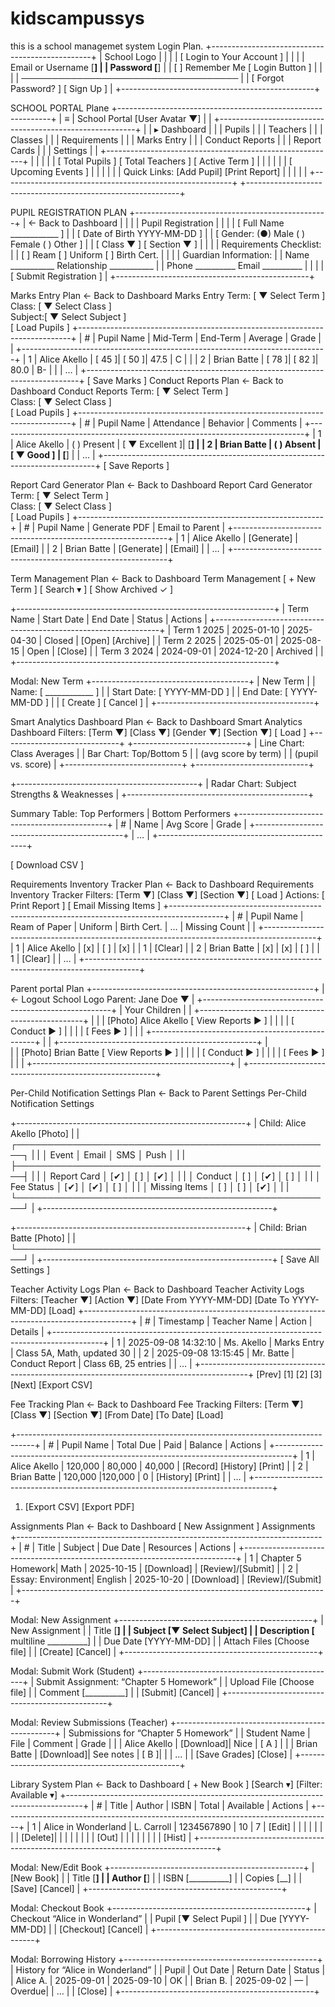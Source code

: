 # kidscampussys
this is a school managemet system
Login Plan.
+------------------------------------------------+
| School Logo                                     |
|                                                |
| [ Login to Your Account ]                      |
|                                                |
| Email or Username  [______________]            |
| Password            [______________]            |
| [ ] Remember Me     [ Login Button ]           |
|                                                |
| ───────────────────────────────────             |
| [ Forgot Password? ]   [ Sign Up ]             |
+------------------------------------------------+

SCHOOL PORTAL Plane
+-------------------------------------------------------------+
| ≡ | School Portal                    [User Avatar ▼]       |
|   +---------------------------------------------------------+
|   | ▸ Dashboard                                           |
|   |   Pupils                                              |
|   |   Teachers                                            |
|   |   Classes                                             |
|   |   Requirements                                        |
|   |   Marks Entry                                         |
|   |   Conduct Reports                                     |
|   |   Report Cards                                        |
|   |   Settings                                            |
|   +---------------------------------------------------------+
|   |                                                         |
|   |  [ Total Pupils ]  [ Total Teachers ]  [ Active Term ] |
|   |                                                         |
|   |  [ Upcoming Events ]                                    |
|   |                                                         |
|   |  Quick Links: [Add Pupil] [Print Report]                |
|   |                                                         |
|   +---------------------------------------------------------+
+-------------------------------------------------------------+

PUPIL REGISTRATION PLAN
+------------------------------------------------+
| ← Back to Dashboard                            |
|                                                |
|               Pupil Registration               |
|                                                |
| [ Full Name ____________ ]                     |
| [ Date of Birth YYYY-MM-DD ]                   |
| [ Gender: (●) Male  ( ) Female  ( ) Other ]    |
| [ Class ▼ ] [ Section ▼ ]                      |
|                                                |
| Requirements Checklist:                        |
| [ ] Ream    [ ] Uniform   [ ] Birth Cert.      |
|                                                |
| Guardian Information:                          |
| Name ___________  Relationship ___________     |
| Phone __________  Email __________             |
|                                                |
|           [ Submit Registration ]              |
+------------------------------------------------+

Marks Entry Plan
← Back to Dashboard
Marks Entry
Term:   [ ▼ Select Term     ]  
Class:  [ ▼ Select Class    ]  
Subject:[ ▼ Select Subject ]  
[ Load Pupils ]
+----------------------------------------------------------------------------+
| # | Pupil Name      | Mid-Term | End-Term | Average | Grade |              |
+----------------------------------------------------------------------------+
| 1 | Alice Akello    | [  45   ]| [  50   ]|   47.5  |  C   |              |
| 2 | Brian Batte     | [  78   ]| [  82   ]|   80.0  |  B-  |              |
| …                                                                          |
+----------------------------------------------------------------------------+
[ Save Marks ]
Conduct Reports Plan
← Back to Dashboard
Conduct Reports
Term:  [ ▼ Select Term ]  
Class: [ ▼ Select Class ]  
[ Load Pupils ]
+----------------------------------------------------------------------------+
| # | Pupil Name      | Attendance      | Behavior       | Comments          |
+----------------------------------------------------------------------------+
| 1 | Alice Akello    | ( ) Present     | [ ▼ Excellent ]| [______________]  |
| 2 | Brian Batte     | ( ) Absent      | [ ▼ Good     ] | [______________]  |
| …                                                                          |
+----------------------------------------------------------------------------+
[ Save Reports ]

Report Card Generator Plan
← Back to Dashboard
Report Card Generator
Term:   [ ▼ Select Term ]  
Class:  [ ▼ Select Class ]  
[ Load Pupils ]
+-------------------------------------------------------------+
| # | Pupil Name      | Generate PDF | Email to Parent       |
+-------------------------------------------------------------+
| 1 | Alice Akello    | [Generate]   | [Email]               |
| 2 | Brian Batte     | [Generate]   | [Email]               |
| …                                                           |
+-------------------------------------------------------------+

Term Management Plan
← Back to Dashboard
Term Management
[ + New Term ]       [ Search ▾ ]     [ Show Archived ✓ ]

+----------------------------------------------------------------+
| Term Name     | Start Date  | End Date    | Status   | Actions |
+----------------------------------------------------------------+
| Term 1 2025   | 2025-01-10  | 2025-04-30  | Closed   | [Open] [Archive] |
| Term 2 2025   | 2025-05-01  | 2025-08-15  | Open     | [Close]          |
| Term 3 2024   | 2024-09-01  | 2024-12-20  | Archived |                  |
+----------------------------------------------------------------+

Modal: New Term
+---------------------------------------+
| New Term                              |
| Name: [ ____________ ]                |
| Start Date: [ YYYY-MM-DD ]            |
| End Date:   [ YYYY-MM-DD ]            |
| [ Create ]   [ Cancel ]               |
+---------------------------------------+

Smart Analytics Dashboard Plan
← Back to Dashboard
Smart Analytics Dashboard
Filters: [Term ▼] [Class ▼] [Gender ▼] [Section ▼] [ Load ]
+-----------------------------+  +----------------------------+
| Line Chart: Class Averages  |  | Bar Chart: Top/Bottom 5    |
|   (avg score by term)       |  |   (pupil vs. score)        |
+-----------------------------+  +----------------------------+

+---------------------------------------------+
| Radar Chart: Subject Strengths & Weaknesses |
+---------------------------------------------+

Summary Table: Top Performers | Bottom Performers
+---------------------------------------------+
| # | Name           | Avg Score | Grade      |
+---------------------------------------------+
| …                                           |
+---------------------------------------------+

[ Download CSV ]

Requirements Inventory Tracker Plan
← Back to Dashboard
Requirements Inventory Tracker
Filters: [Term ▼]  [Class ▼]  [Section ▼]  [ Load ]
Actions: [ Print Report ]  [ Email Missing Items ]
+-------------------------------------------------------------------------------------------+
| # | Pupil Name     | Ream of Paper | Uniform | Birth Cert. | … | Missing Count |            |
+-------------------------------------------------------------------------------------------+
| 1 | Alice Akello   | [x]           | [ ]     | [x]         |   | 1             | [Clear]    |
| 2 | Brian Batte    | [x]           | [x]     | [ ]         |   | 1             | [Clear]    |
| …                                                                                       |
+-------------------------------------------------------------------------------------------+

Parent portal Plan
+-------------------------------------------------------+
| ← Logout     School Logo     Parent: Jane Doe ▼      |
+-------------------------------------------------------+
| Your Children                                       |
| +-------------------------------------------------+ |
| | [Photo] Alice Akello        [ View Reports ► ] | |
| |                           [ Conduct ► ]         | |
| |                           [ Fees ► ]            | |
| +-------------------------------------------------+ |
| +-------------------------------------------------+ |  
| | [Photo] Brian Batte         [ View Reports ► ] | |
| |                           [ Conduct ► ]         | |
| |                           [ Fees ► ]            | |
| +-------------------------------------------------+ |
+-------------------------------------------------------+

Per-Child Notification Settings Plan
← Back to Parent Settings
Per-Child Notification Settings

+---------------------------------------------------------+
| Child: Alice Akello    [Photo]                         |
|  ┌───────────────────────────────────────────────────┐  |
|  │ Event             │ Email │ SMS │ Push           │  |
|  ├───────────────────────────────────────────────────┤  |
|  │ Report Card       │ [✔]   │ [ ] │ [✔]            │  |
|  │ Conduct           │ [ ]   │ [✔] │ [ ]            │  |
|  │ Fee Status        │ [✔]   │ [✔] │ [ ]            │  |
|  │ Missing Items     │ [ ]   │ [ ] │ [✔]            │  |
|  └───────────────────────────────────────────────────┘  |
+---------------------------------------------------------+

+---------------------------------------------------------+
| Child: Brian Batte     [Photo]                         |
|  └───────────────────────────────────────────────────┘  |
+---------------------------------------------------------+
[ Save All Settings ]

Teacher Activity Logs Plan
← Back to Dashboard
Teacher Activity Logs
Filters: [Teacher ▼]  [Action ▼]  [Date From YYYY-MM-DD]  [Date To YYYY-MM-DD]  [Load]
+------------------------------------------------------------------------------------------+
| # | Timestamp           | Teacher Name  | Action           | Details                    |
+------------------------------------------------------------------------------------------+
| 1 | 2025-09-08 14:32:10 | Ms. Akello    | Marks Entry      | Class 5A, Math, updated 30 |
| 2 | 2025-09-08 13:15:45 | Mr. Batte     | Conduct Report   | Class 6B, 25 entries       |
| …                                                                                    |
+------------------------------------------------------------------------------------------+
[Prev] [1] [2] [3] [Next]   [Export CSV]

Fee Tracking Plan
← Back to Dashboard
Fee Tracking
Filters: [Term ▼]  [Class ▼]  [Section ▼]  [From Date] [To Date]  [Load]

+----------------------------------------------------------------------------------+
| # | Pupil Name      | Total Due | Paid   | Balance | Actions                   |
+----------------------------------------------------------------------------------+
| 1 | Alice Akello    | 120,000   | 80,000 | 40,000  | [Record] [History] [Print] |
| 2 | Brian Batte     | 120,000   |120,000 |     0   | [History] [Print]         |
| …                                                                               |
+----------------------------------------------------------------------------------+
1.	[Export CSV] [Export PDF]

Assignments Plan
← Back to Dashboard        [ New Assignment ]
Assignments
+----------------------------------------------------------------------------+
| # | Title             | Subject | Due Date   | Resources  | Actions        |
+----------------------------------------------------------------------------+
| 1 | Chapter 5 Homework| Math    | 2025-10-15 | [Download] | [Review]/[Submit] |
| 2 | Essay: Environment| English | 2025-10-20 | [Download] | [Review]/[Submit] |
+----------------------------------------------------------------------------+

Modal: New Assignment
+------------------------------------------------+
| New Assignment                                |
| Title [__________]                            |
| Subject [▼ Select Subject]                    |
| Description [__________ multiline __________]  |
| Due Date [YYYY-MM-DD]                         |
| Attach Files [Choose file]                    |
| [Create] [Cancel]                             |
+------------------------------------------------+

Modal: Submit Work (Student)
+------------------------------------------------+
| Submit Assignment: “Chapter 5 Homework”       |
| Upload File [Choose file]                     |
| Comment [__________]                          |
| [Submit] [Cancel]                             |
+------------------------------------------------+

Modal: Review Submissions (Teacher)
+------------------------------------------------+
| Submissions for “Chapter 5 Homework”          |
| Student Name | File      | Comment | Grade |  |
| Alice Akello | [Download]| Nice   | [ A ]  |  |
| Brian Batte  | [Download]| See notes | [ B ]|  |
| …                                              |
| [Save Grades] [Close]                          |
+------------------------------------------------+

Library System Plan
← Back to Dashboard   [ + New Book ]   [Search ▾]   [Filter: Available ▾]
+----------------------------------------------------------------------------------+
| # | Title               | Author     | ISBN       | Total | Available | Actions |
+----------------------------------------------------------------------------------+
| 1 | Alice in Wonderland | L. Carroll | 1234567890 |   10  |     7     | [Edit]  |
|   |                     |            |            |       |           | [Delete]|
|   |                     |            |            |       |           | [Out]   |
|   |                     |            |            |       |           | [Hist]  |
+----------------------------------------------------------------------------------+

Modal: New/Edit Book
+------------------------------------------------+
| [New Book]                                     |
| Title    [__________]                          |
| Author   [__________]                          |
| ISBN     [__________]                          |
| Copies   [__]                                  |
| [Save]   [Cancel]                              |
+------------------------------------------------+

Modal: Checkout Book
+------------------------------------------------+
| Checkout “Alice in Wonderland”                 |
| Pupil   [▼ Select Pupil    ]                   |
| Due     [YYYY-MM-DD]                            |
| [Checkout] [Cancel]                            |
+------------------------------------------------+

Modal: Borrowing History
+------------------------------------------------+
| History for “Alice in Wonderland”              |
| Pupil     | Out Date     | Return Date | Status |
| Alice A.  | 2025-09-01   | 2025-09-10  | OK     |
| Brian B.  | 2025-09-02   | —           | Overdue|
| …                                              |
| [Close]                                        |
+------------------------------------------------+


